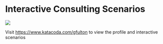 # Interactive Consulting Scenarios

[![](http://shields.katacoda.com/katacoda/gfulton/count.svg)](https://www.katacoda.com/gfulton "Get your profile on Katacoda.com")

Visit https://www.katacoda.com/gfulton to view the profile and interactive scenarios

